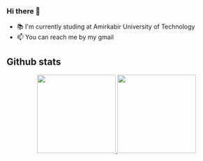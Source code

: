 ### Hi there 👋
- 📚 I'm currently studing at Amirkabir University of Technology
- 📫 You can reach me by my gmail

## Github stats
<p align="center">
<a href="https://github.com/AVS1508">
  <img height="180em" src="https://github-readme-stats-eight-theta.vercel.app/api?username=mahvash-siavashpour&show_icons=true&theme=algolia&include_all_commits=true&count_private=true"/>
  <img height="180em" src="https://github-readme-stats-eight-theta.vercel.app/api/top-langs/?username=mahvash-siavashpour&layout=compact&langs_count=8&theme=algolia"/>
</a>
</p>
<!--
## Contact
<p align="center">
<a href="mailto:mahvash.siavashpour@gmail.com"><img src="https://img.shields.io/badge/-mahvash.siavashpour@gmail.com-D14836?style=flat&logo=Gmail&logoColor=white"/></a>
<br/>
<a href="https://www.linkedin.com/in/mahvash-siavashpour/"><img src="https://img.shields.io/badge/-Mahvash%20Siavashpour-0077B5?style=flat&logo=Linkedin&logoColor=white"/></a>
</p>
--/!?
<!--
**mahvash-siavashpour/mahvash-siavashpour** is a ✨ _special_ ✨ repository because its `README.md` (this file) appears on your GitHub profile.

